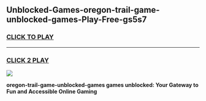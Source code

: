 
## Unblocked-Games-oregon-trail-game-unblocked-games-Play-Free-gs5s7
<h3>
<a href="https://premium76.site?title=oregon-trail-game-unblocked-games&ref=20M">CLICK TO PLAY</a></h3>
<hr>

<h3>
<a href="https://premium76.site?title=oregon-trail-game-unblocked-games&ref=20M">CLICK 2 PLAY</a>
  
</h3>

<a href="https://premium76.site?title=oregon-trail-game-unblocked-games&ref=19M"><img src="https://clearcache.store/games.png"></a>


**oregon-trail-game-unblocked-games games unblocked: Your Gateway to Fun and Accessible Online Gaming**
